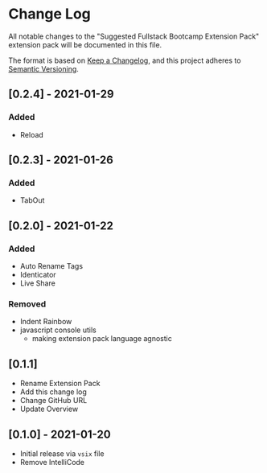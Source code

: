 # Change Log

All notable changes to the "Suggested Fullstack Bootcamp Extension Pack"
extension pack will be documented in this file.

The format is based on [Keep a Changelog](https://keepachangelog.com/en/1.0.0/),
and this project adheres to
[Semantic Versioning](https://semver.org/spec/v2.0.0.html).

## [0.2.4] - 2021-01-29

### Added

- Reload

## [0.2.3] - 2021-01-26

### Added

- TabOut

## [0.2.0] - 2021-01-22

### Added

- Auto Rename Tags
- Identicator
- Live Share

### Removed

- Indent Rainbow
- javascript console utils
  - making extension pack language agnostic

## [0.1.1]

- Rename Extension Pack
- Add this change log
- Change GitHub URL
- Update Overview

## [0.1.0] - 2021-01-20

- Initial release via `vsix` file
- Remove IntelliCode
